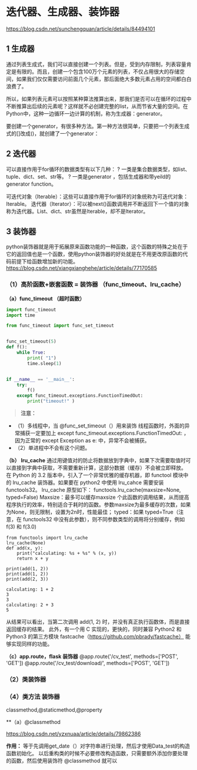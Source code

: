 




# 迭代器、生成器、装饰器
https://blog.csdn.net/sunchengquan/article/details/84494101
## 1 生成器

通过列表生成式，我们可以直接创建一个列表。但是，受到内存限制，列表容量肯定是有限的。而且，创建一个包含100万个元素的列表，不仅占用很大的存储空间，如果我们仅仅需要访问前面几个元素，那后面绝大多数元素占用的空间都白白浪费了。

所以，如果列表元素可以按照某种算法推算出来，那我们是否可以在循环的过程中不断推算出后续的元素呢？这样就不必创建完整的list，从而节省大量的空间。在Python中，这种一边循环一边计算的机制，称为生成器：generator。

要创建一个generator，有很多种方法。第一种方法很简单，只要把一个列表生成式的[]改成()，就创建了一个generator：

## 2 迭代器

可以直接作用于for循环的数据类型有以下几种：
? 一类是集合数据类型，如list、tuple、dict、set、str等。
? 一类是generator ，包括生成器和带yeild的generator function。

可迭代对象（Iterable）：这些可以直接作用于for循环的对象统称为可迭代对象：Iterable。
迭代器（Iterator）：可以被next()函数调用并不断返回下一个值的对象称为迭代器。List、dict、str虽然是Iterable，却不是Iterator。




## 3 装饰器

python装饰器就是用于拓展原来函数功能的一种函数，这个函数的特殊之处在于它的返回值也是一个函数，使用python装饰器的好处就是在不用更改原函数的代码前提下给函数增加新的功能。
https://blog.csdn.net/xiangxianghehe/article/details/77170585


### （1）高阶函数+嵌套函数 = 装饰器 （func_timeout、lru_cache）
**（a）func_timeout （超时函数）**
```python
import func_timeout
import time

from func_timeout import func_set_timeout


func_set_timeout(5)
def f():
    while True:
        print( "1")
        time.sleep(1)


if __name__ == '__main__':
    try:
        f()
    except func_timeout.exceptions.FunctionTimedOut:
        print("timeout!" )
```

> **注意：** 
 - （1）多线程中，当 @func_set_timeout（）用来装饰 线程函数时，外面的异常捕获一定要加上   except func_timeout.exceptions.FunctionTimedOut:  ，因为正常的 except Exception as e: 中，异常不会被捕获。
 - （2）单进程中不会有这个问题。


**（b） lru_cache**
通过用键值对的防止将数据放到字典中，如果下次需要取值时可以直接到字典中获取，不需要重新计算，这部分数据（缓存）不会被立即释放。
在 Python 的 3.2 版本中，引入了一个非常优雅的缓存机器，即 functool 模块中的 lru_cache 装饰器。如果要在 python2 中使用 lru_cahce 需要安装 functools32。
lru_cache 原型如下：
functools.lru_cache(maxsize=None, typed=False)
Maxsize：最多可以缓存maxsize 个此函数的调用结果，从而提高程序执行的效率，特别适合于耗时的函数。参数maxsize为最多缓存的次数，如果为None，则无限制，设置为2n时，性能最佳；
typed：如果 typed=True（注意，在 functools32 中没有此参数），则不同参数类型的调用将分别缓存，例如 f(3) 和 f(3.0)

```
from functools import lru_cache
lru_cache(None)
def add(x, y):
    print("calculating: %s + %s" % (x, y))
    return x + y
 
print(add(1, 2))
print(add(1, 2))
print(add(2, 3))

calculating: 1 + 2
3
3
calculating: 2 + 3
5
```

从结果可以看出，当第二次调用 add(1, 2) 时，并没有真正执行函数体，而是直接返回缓存的结果。
此外，有一个用 C 实现的，更快的，同时兼容 Python2 和 Python3 的第三方模块 fastcache（https://github.com/pbrady/fastcache） 能够实现同样的功能。



**（c）app.route，flask 装饰器**
    @app.route('/cv_test', methods=['POST', 'GET'])
    @app.route('/cv_test/download/<filename>', methods=['POST', 'GET'])


### （2）类装饰器


### （4）类方法 装饰器

classmethod,@staticmethod,@property


**（a）@classmethod

https://blog.csdn.net/yzxnuaa/article/details/79862386


**作用：**
等于先调用get_date（）对字符串进行处理，然后才使用Data_test的构造函数初始化。
以后重构类的时候不必要修改构造函数，只需要额外添加你要处理的函数，然后使用装饰符 @classmethod 就可以





